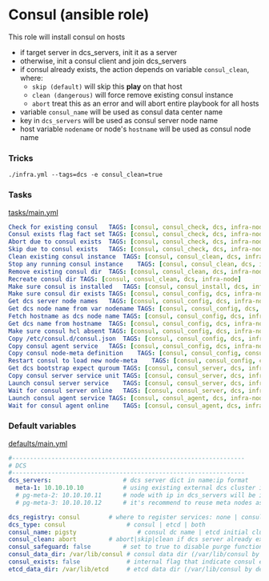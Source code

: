 # Consul (ansible role)

This role will install consul on hosts

* if target server in dcs_servers, init it as a server
* otherwise, init a consul client and join dcs_servers
* if consul already exists, the action depends on variable `consul_clean`, where:
    * `skip (default)` will skip this **play** on that host
    * `clean (dangerous)` will force remove existing consul instance
    * `abort` treat this as an error and will abort entire playbook for all hosts  
* variable `consul_name` will be used as consul data center name
* key in `dcs_servers` will be used as consul server node name
* host variable `nodename` or node's `hostname` will be used as consul node name

### Tricks

```
./infra.yml --tags=dcs -e consul_clean=true
```

### Tasks

[tasks/main.yml](tasks/main.yml)

```yaml
Check for existing consul	TAGS: [consul, consul_check, dcs, infra-node]
Consul exists flag fact set	TAGS: [consul, consul_check, dcs, infra-node]
Abort due to consul exists	TAGS: [consul, consul_check, dcs, infra-node]
Skip due to consul exists	TAGS: [consul, consul_check, dcs, infra-node]
Clean existing consul instance	TAGS: [consul, consul_clean, dcs, infra-node]
Stop any running consul instance	TAGS: [consul, consul_clean, dcs, infra-node]
Remove existing consul dir	TAGS: [consul, consul_clean, dcs, infra-node]
Recreate consul dir	TAGS: [consul, consul_clean, dcs, infra-node]
Make sure consul is installed	TAGS: [consul, consul_install, dcs, infra-node]
Make sure consul dir exists	TAGS: [consul, consul_config, dcs, infra-node]
Get dcs server node names	TAGS: [consul, consul_config, dcs, infra-node]
Get dcs node name from var nodename	TAGS: [consul, consul_config, dcs, infra-node]
Fetch hostname as dcs node name	TAGS: [consul, consul_config, dcs, infra-node]
Get dcs name from hostname	TAGS: [consul, consul_config, dcs, infra-node]
Make sure consul hcl absent	TAGS: [consul, consul_config, dcs, infra-node]
Copy /etc/consul.d/consul.json	TAGS: [consul, consul_config, dcs, infra-node]
Copy consul agent service	TAGS: [consul, consul_config, dcs, infra-node]
Copy consul node-meta definition	TAGS: [consul, consul_config, consul_meta, dcs, infra-node]
Restart consul to load new node-meta	TAGS: [consul, consul_config, consul_meta, dcs, infra-node]
Get dcs bootstrap expect quroum	TAGS: [consul, consul_server, dcs, infra-node]
Copy consul server service unit	TAGS: [consul, consul_server, dcs, infra-node]
Launch consul server service	TAGS: [consul, consul_server, dcs, infra-node]
Wait for consul server online	TAGS: [consul, consul_server, dcs, infra-node]
Launch consul agent service	TAGS: [consul, consul_agent, dcs, infra-node]
Wait for consul agent online	TAGS: [consul, consul_agent, dcs, infra-node]
```

### Default variables

[defaults/main.yml](defaults/main.yml)

```yaml
#-----------------------------------------------------------------
# DCS
#-----------------------------------------------------------------
dcs_servers:                    # dcs server dict in name:ip format
  meta-1: 10.10.10.10           # using existing external dcs cluster is recommended for HA
  # pg-meta-2: 10.10.10.11      # node with ip in dcs_servers will be initialized as dcs servers
  # pg-meta-3: 10.10.10.12      # it's recommend to reuse meta nodes as dcs servers if no ad hoc cluster available

dcs_registry: consul        # where to register services: none | consul | etcd | both
dcs_type: consul                 # consul | etcd | both
consul_name: pigsty                 # consul dc name | etcd initial cluster token
consul_clean: abort         # abort|skip|clean if dcs server already exists (FOR DEMO ONLY!)
consul_safeguard: false         # set to true to disable purge functionality for good (force consul_clean = abort)
consul_data_dir: /var/lib/consul # consul data dir (/var/lib/consul by default)
consul_exists: false             # internal flag that indicate consul existence (DO NOT CHANGE!)
etcd_data_dir: /var/lib/etcd     # etcd data dir (/var/lib/consul by default)
```